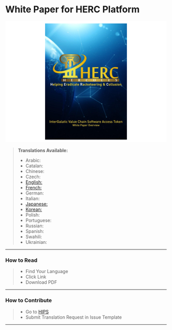 # White Paper for HERC Platform

![HERCWPCover](https://github.com/HERCone/whitepaper/blob/master/English_HERC_Final.png)

>**Translations Available:**
> - Arabic:
> - Catalan: 
> - Chinese: 
> - Czech: 
> - [English:](https://s3.us-east-2.amazonaws.com/hercmedia/Herc-English-Whitepaper.pdf) 
> - [French:](https://s3.us-east-2.amazonaws.com/hercmedia/Herc-Whitepaper-French.pdf) 
> - German:
> - Italian: 
> - [Japanese:](https://s3.us-east-2.amazonaws.com/hercmedia/herc-whitepaper_japanese.pdf)
> - [Korean:](https://s3.us-east-2.amazonaws.com/hercmedia/Hercules-Whitepaper-Korean.pdf)
> - Polish:
> - Portuguese: 
> - Russian: 
> - Spanish: 
> - Swahili: 
> - Ukrainian: 

--------
### How to Read
 > - Find Your Language
 > - Click Link
 > - Download PDF
--------
### How to Contribute
 > - Go to [HIPS](https://github.com/hercone/hips)
 > - Submit Translation Request in Issue Template
--------
